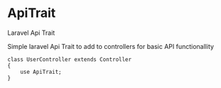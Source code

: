 # ApiTrait
Laravel Api Trait

Simple laravel Api Trait to add to controllers for basic API functionallity

    class UserController extends Controller
    {
        use ApiTrait;
    }
